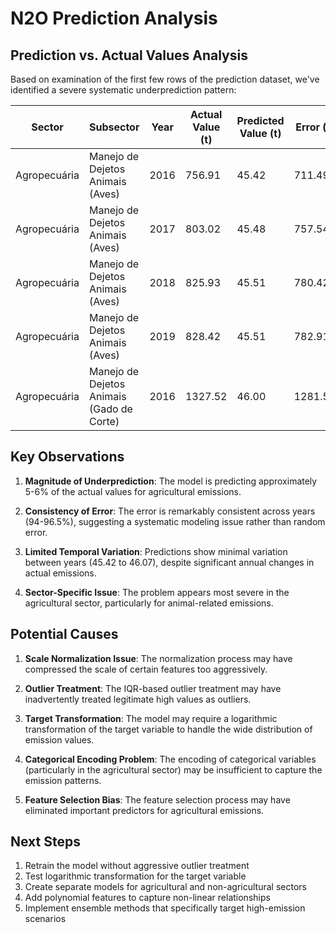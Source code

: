 # N2O Prediction Analysis

## Prediction vs. Actual Values Analysis

Based on examination of the first few rows of the prediction dataset, we've identified a severe systematic underprediction pattern:

| Sector | Subsector | Year | Actual Value (t) | Predicted Value (t) | Error (t) | Error (%) |
|--------|-----------|------|-----------------|-------------------|---------|----------|
| Agropecuária | Manejo de Dejetos Animais (Aves) | 2016 | 756.91 | 45.42 | 711.49 | 94.0% |
| Agropecuária | Manejo de Dejetos Animais (Aves) | 2017 | 803.02 | 45.48 | 757.54 | 94.3% |
| Agropecuária | Manejo de Dejetos Animais (Aves) | 2018 | 825.93 | 45.51 | 780.42 | 94.5% |
| Agropecuária | Manejo de Dejetos Animais (Aves) | 2019 | 828.42 | 45.51 | 782.91 | 94.5% |
| Agropecuária | Manejo de Dejetos Animais (Gado de Corte) | 2016 | 1327.52 | 46.00 | 1281.52 | 96.5% |

## Key Observations

1. **Magnitude of Underprediction**: The model is predicting approximately 5-6% of the actual values for agricultural emissions.

2. **Consistency of Error**: The error is remarkably consistent across years (94-96.5%), suggesting a systematic modeling issue rather than random error.

3. **Limited Temporal Variation**: Predictions show minimal variation between years (45.42 to 46.07), despite significant annual changes in actual emissions.

4. **Sector-Specific Issue**: The problem appears most severe in the agricultural sector, particularly for animal-related emissions.

## Potential Causes

1. **Scale Normalization Issue**: The normalization process may have compressed the scale of certain features too aggressively.

2. **Outlier Treatment**: The IQR-based outlier treatment may have inadvertently treated legitimate high values as outliers.

3. **Target Transformation**: The model may require a logarithmic transformation of the target variable to handle the wide distribution of emission values.

4. **Categorical Encoding Problem**: The encoding of categorical variables (particularly in the agricultural sector) may be insufficient to capture the emission patterns.

5. **Feature Selection Bias**: The feature selection process may have eliminated important predictors for agricultural emissions.

## Next Steps

1. Retrain the model without aggressive outlier treatment
2. Test logarithmic transformation for the target variable
3. Create separate models for agricultural and non-agricultural sectors
4. Add polynomial features to capture non-linear relationships
5. Implement ensemble methods that specifically target high-emission scenarios